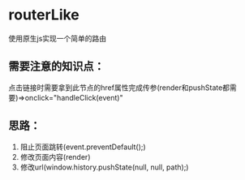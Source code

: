 # routerLike
 使用原生js实现一个简单的路由
 ## 需要注意的知识点：
 点击链接时需要拿到此节点的href属性完成传参(render和pushState都需要)=>onclick="handleClick(event)"
 ## 思路：
 1. 阻止页面跳转(event.preventDefault();)
 2. 修改页面内容(render)
 3. 修改url(window.history.pushState(null, null, path);)
